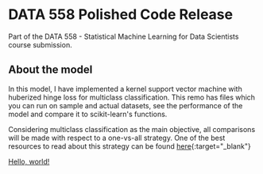 # DATA 558 Polished Code Release

Part of the DATA 558 - Statistical Machine Learning for Data Scientists course submission.

## About the model
In this model, I have implemented a kernel support vector machine with huberized hinge loss for multiclass classification. This remo has files which you can run on sample and actual datasets, see the performance of the model and compare it to scikit-learn's functions.

Considering multiclass classification as the main objective, all comparisons will be made with respect to a one-vs-all strategy. One of the best resources to read about this strategy can be found [here](http://www.mit.edu/~9.520/spring09/Classes/multiclass.pdf){:target="_blank"}

<a href="http://example.com/" target="_blank">Hello, world!</a>